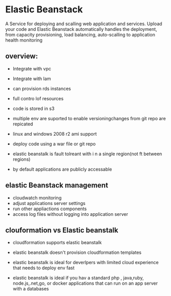 # Elastic Beanstack

A Service for deploying and scalling web application and services.
Upload your code and Elastic Beanstack automatically handles the deployment, from capacity provisioning, load balancing, auto-scalling to application health monitoring 

## overview:

  * Integrate with vpc
  * Integrate with Iam
  * can provision rds instances
  * full contro lof resources
  * code is stored in s3
  * multiple env are suported to enable versioningchanges from git repo are repicated 
  * linux and windows 2008  r2 ami support
  * deploy code using a war file or git repo
  * elastic beanstalk is fault tolreant with i n a single region(not ft between regions)

  * by default applications are publicly accessable


## elastic Beanstack management
   * cloudwatch monitoring
   * adjust applications server settings
   * run other appliactions components
   * access log files without logging into application server

## clouformation vs Elastic beanstalk 

   * cloudformation supports elastic beanstalk

   * elastic beanstalk doesn't provision cloudformation templates

   * elastic beanstalk is ideal for deverlpers with limited cloud experience that needs to deploy env fast

   * elastic beanstalk is ideal if you hav a standard php , java,ruby, node.js,.net,go, or docker applications that can run on an app server with a databases

